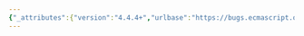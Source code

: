 ```yaml
---
{"_attributes":{"version":"4.4.4+","urlbase":"https://bugs.ecmascript.org/","maintainer":"dherman@mozilla.com"},"bug":{"bug_id":3082,"creation_ts":"2014-07-27 13:48:00 -0700","short_desc":"14.6.2.1: incorrect production","delta_ts":"2014-08-25 08:29:25 -0700","product":"Draft for 6th Edition","component":"editorial issue","version":"Rev 26: July 18, 2014 Draft","rep_platform":"All","op_sys":"All","bug_status":"RESOLVED","resolution":"FIXED","priority":"Normal","bug_severity":"normal","everconfirmed":true,"reporter":{"uid":"jmdyck","name":"Michael Dyck"},"assigned_to":{"uid":"allen","name":"Allen Wirfs-Brock"},"long_desc":[{"commentid":9619,"comment_count":0,"who":{"uid":"jmdyck","name":"Michael Dyck"},"bug_when":"2014-07-27 13:48:01 -0700","thetext":"In 14.6.2.1 \"Statement Rules\",\nin group 5,\nthe last production is:\n    LabelledStatement :\n        LabelIdentifier : Statement\nbut this is no longer correct.\n\n\"Statement\" should be \"LabelledItem\"\n(which will require creating a new group for that production)."},{"commentid":9678,"comment_count":1,"who":{"uid":"allen","name":"Allen Wirfs-Brock"},"bug_when":"2014-08-05 14:35:59 -0700","thetext":"fixed in rev27 editor's draft"},{"commentid":9913,"comment_count":2,"who":{"uid":"allen","name":"Allen Wirfs-Brock"},"bug_when":"2014-08-25 08:29:25 -0700","thetext":"fixed in rev27 draft"}]}}
---
```

